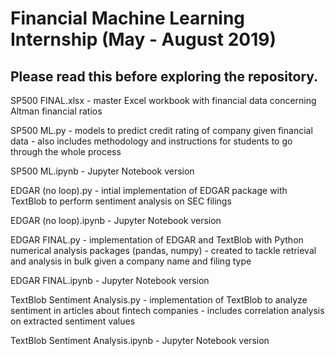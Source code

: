 # Financial Machine Learning Internship (May - August 2019)

## Please read this before exploring the repository.

SP500 FINAL.xlsx - master Excel workbook with financial data concerning Altman financial ratios

SP500 ML.py - models to predict credit rating of company given financial data
            - also includes methodology and instructions for students to go through the whole process

SP500 ML.ipynb - Jupyter Notebook version

EDGAR (no loop).py - intial implementation of EDGAR package with TextBlob to perform sentiment analysis on SEC filings

EDGAR (no loop).ipynb - Jupyter Notebook version

EDGAR FINAL.py - implementation of EDGAR and TextBlob with Python numerical analysis packages (pandas, numpy)
               - created to tackle retrieval and analysis in bulk given a company name and filing type

EDGAR FINAL.ipynb - Jupyter Notebook version

TextBlob Sentiment Analysis.py - implementation of TextBlob to analyze sentiment in articles about fintech companies
                               - includes correlation analysis on extracted sentiment values

TextBlob Sentiment Analysis.ipynb - Jupyter Notebook version
